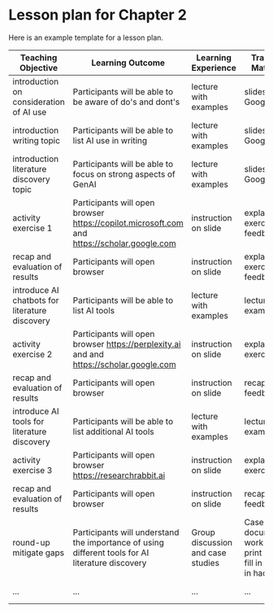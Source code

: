
# Lesson plan for Chapter 2

Here is an example template for a lesson plan.

| Teaching Objective | Learning Outcome | Learning Experience | Training Material | Time of Delivery |
|---------------------|------------------|---------------------|-------------------|------------------|
| introduction on consideration of AI use | Participants will be able to be aware of do's and dont's | lecture with examples | slides, Google doc | 00:00-00:10 |
| introduction writing topic | Participants will be able to list AI use in writing | lecture with examples | slides, Google doc | 00:11-00:15 |
| introduction literature discovery topic | Participants will be able to focus on strong aspects of GenAI | lecture with examples | slides, Google doc | 00:15-00:20 |
| activity exercise 1| Participants will open browser https://copilot.microsoft.com and https://scholar.google.com| instruction on slide | explanation, exercise, feedback | 00:20-00:30 |
| recap and evaluation of results | Participants will open browser | instruction on slide | explanation, exercise, feedback | 00:20-00:30 |
| introduce AI chatbots for literature discovery | Participants will be able to list AI tools | lecture with examples | lecture with examples  | 00:31-00:35 |
| activity exercise 2| Participants will open browser https://perplexity.ai and and https://scholar.google.com| instruction on slide | explanation, exercise | 00:36-00:50 |
| recap and evaluation of results | Participants will open browser | instruction on slide | recap, feedback | 00:50-00:55 |
| introduce AI tools for literature discovery | Participants will be able to list additional AI tools | lecture with examples | lecture with examples  | 00:56-00:67 |
| activity exercise 3| Participants will open browser https://researchrabbit.ai| instruction on slide | explanation, exercise | 00:67-00:80 |
| recap and evaluation of results | Participants will open browser | instruction on slide | recap, feedback | 00:81-00:87 |
| round-up mitigate gaps | Participants will understand the importance of using different tools for AI literature discovery | Group discussion and case studies | Case study document, work on print outs, fill in table in hackmd | 00:88-00:90 |
| ... | ...| ... | ... | time window |
